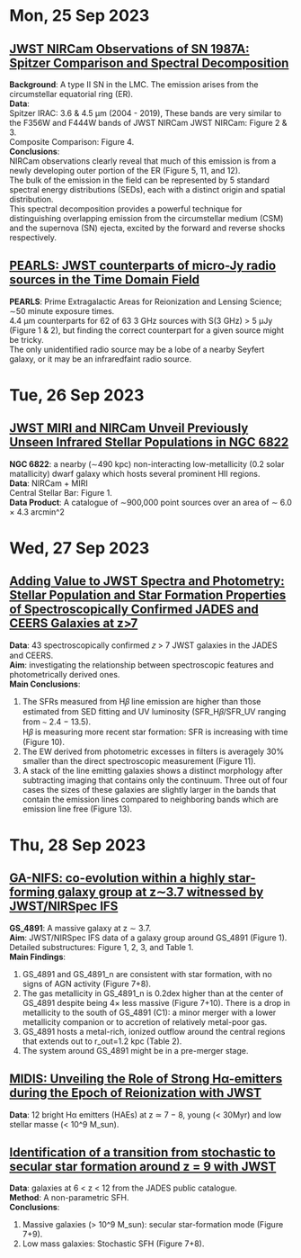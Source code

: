 # Mon, 25 Sep 2023

## [JWST NIRCam Observations of SN 1987A: Spitzer Comparison and Spectral Decomposition](https://arxiv.org/pdf/2309.13011.pdf)
**Background**: A type II SN in the LMC. The emission arises from the circumstellar equatorial ring (ER).  
**Data**:  
Spitzer IRAC: 3.6 & 4.5 µm (2004 - 2019), These bands are very similar to the F356W and F444W bands of JWST NIRCam
JWST NIRCam:  Figure 2 & 3.  
Composite Comparison: Figure 4.  
**Conclusions**:  
NIRCam observations clearly reveal that much of this emission is from a newly developing outer portion of the ER (Figure 5, 11, and 12).  
The bulk of the emission in the field can be represented by 5 standard spectral energy distributions (SEDs), each with a distinct origin and spatial distribution.  
This spectral decomposition provides a powerful technique for distinguishing overlapping emission from the circumstellar medium (CSM) and the supernova (SN) ejecta, excited by the forward and reverse shocks respectively.  


## [PEARLS: JWST counterparts of micro-Jy radio sources in the Time Domain Field](https://arxiv.org/pdf/2309.13008.pdf)
**PEARLS**: 
Prime Extragalactic Areas for Reionization and Lensing Science; ∼50 minute exposure times.  
4.4 µm counterparts for 62 of 63 3 GHz sources with S(3 GHz) > 5 µJy (Figure 1 & 2), but finding the correct counterpart for a given
source might be tricky.  
The only unidentified radio source may be a lobe of a nearby Seyfert galaxy, or it may be an infraredfaint radio source.  


# Tue, 26 Sep 2023

## [JWST MIRI and NIRCam Unveil Previously Unseen Infrared Stellar Populations in NGC 6822](https://arxiv.org/pdf/2309.13521.pdf)
**NGC 6822**: a nearby (∼490 kpc) non-interacting low-metallicity (0.2 solar matallicity) dwarf galaxy which hosts several prominent HII regions.  
**Data**: NIRCam + MIRI  
Central Stellar Bar: Figure 1.  
**Data Product**:  A catalogue of ∼900,000 point sources over an area of ∼ 6.0 × 4.3 arcmin^2


# Wed, 27 Sep 2023

## [Adding Value to JWST Spectra and Photometry: Stellar Population and Star Formation Properties of Spectroscopically Confirmed JADES and CEERS Galaxies at z>7](https://arxiv.org/pdf/2309.14961.pdf)
**Data**: 43 spectroscopically confirmed 𝑧 > 7 JWST galaxies in the JADES and CEERS.  
**Aim**: investigating the relationship between spectroscopic features and photometrically derived ones.  
**Main Conclusions**:  
1. The SFRs measured from H𝛽 line emission are higher than those estimated from SED fitting and UV luminosity (SFR_H𝛽/SFR_UV ranging from ∼ 2.4 − 13.5).  
H𝛽 is measuring more recent star formation: SFR is increasing with time (Figure 10).
2. The EW derived from photometric excesses in filters is averagely 30% smaller than the direct spectroscopic measurement (Figure 11).
3. A stack of the line emitting galaxies shows a distinct morphology after subtracting imaging that contains only the continuum. Three out of four cases the sizes of these galaxies are slightly larger in the bands that contain the emission lines compared to neighboring bands which are emission line free (Figure 13).  


# Thu, 28 Sep 2023

## [GA-NIFS: co-evolution within a highly star-forming galaxy group at z∼3.7 witnessed by JWST/NIRSpec IFS](https://arxiv.org/pdf/2309.14431.pdf)
**GS_4891**: A massive galaxy at z ∼ 3.7.  
**Aim**: JWST/NIRSpec IFS data of a galaxy group around GS_4891 (Figure 1).  
Detailed substructures: Figure 1, 2, 3, and Table 1.  
**Main Findings**: 
1. GS_4891 and GS_4891_n are consistent with star formation, with no signs of AGN activity (Figure 7+8).
2. The gas metallicity in GS_4891_n is 0.2dex higher than at the center of GS_4891 despite being 4× less massive (Figure 7+10). There is a drop in metallicity to the south of GS_4891 (C1): a minor merger with a lower metallicity companion or to accretion of relatively metal-poor gas.
3. GS_4891 hosts a metal-rich, ionized outflow around the central regions that extends out to r_out=1.2 kpc (Table 2).
4. The system around GS_4891 might be in a pre-merger stage.

## [MIDIS: Unveiling the Role of Strong Hα-emitters during the Epoch of Reionization with JWST](https://arxiv.org/pdf/2309.15671.pdf)
**Data**: 12 bright Hα emitters (HAEs) at z ≃ 7 − 8, young (< 30Myr) and low stellar masse (< 10^9 M_sun).


## [Identification of a transition from stochastic to secular star formation around z = 9 with JWST](https://arxiv.org/pdf/2309.15720.pdf)
**Data**: galaxies at 6 < z < 12 from the JADES public catalogue.  
**Method**: A non-parametric SFH.  
**Conclusions**:  
1. Massive galaxies (> 10^9 M_sun): secular star-formation mode (Figure 7+9).
2. Low mass galaxies: Stochastic SFH (Figure 7+8).  
